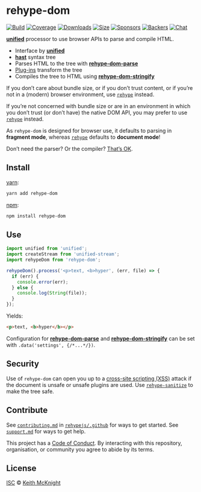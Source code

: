 # rehype-dom

[![Build][build-badge]][build]
[![Coverage][coverage-badge]][coverage]
[![Downloads][downloads-badge]][downloads]
[![Size][size-badge]][size]
[![Sponsors][sponsors-badge]][collective]
[![Backers][backers-badge]][collective]
[![Chat][chat-badge]][chat]

[**unified**][unified] processor to use browser APIs to parse and compile HTML.

*   Interface by [**unified**][unified]
*   [**hast**][hast] syntax tree
*   Parses HTML to the tree with [**rehype-dom-parse**][parse]
*   [Plug-ins][plugins] transform the tree
*   Compiles the tree to HTML using [**rehype-dom-stringify**][stringify]

If you don’t care about bundle size, or if you don’t trust content, or if you’re
not in a (modern) browser environment, use [`rehype`][rehype] instead.

If you’re not concerned with bundle size or are in an environment in which you
don’t trust (or don’t have) the native DOM API, you may prefer to use
[`rehype`][rehype] instead.

As `rehype-dom` is designed for browser use, it defaults to parsing in
**fragment mode**, whereas [`rehype`][rehype] defaults to **document mode**!

Don’t need the parser?
Or the compiler?
[That’s OK][unified-usage].

## Install

[yarn][]:

```sh
yarn add rehype-dom
```

[npm][]:

```sh
npm install rehype-dom
```

## Use

```js
import unified from 'unified';
import createStream from 'unified-stream';
import rehypeDom from 'rehype-dom';

rehypeDom().process('<p>text, <b>hyper', (err, file) => {
  if (err) {
    console.error(err);
  } else {
    console.log(String(file));
  }
});
```

Yields:

```html
<p>text, <b>hyper</b></p>
```

Configuration for [**rehype-dom-parse**][parse] and
[**rehype-dom-stringify**][stringify] can be set with
`.data('settings', {/*...*/})`.

## Security

Use of `rehype-dom` can open you up to a [cross-site scripting (XSS)][xss]
attack if the document is unsafe or unsafe plugins are used.
Use [`rehype-sanitize`][sanitize] to make the tree safe.

## Contribute

See [`contributing.md`][contributing] in [`rehypejs/.github`][health] for ways
to get started.
See [`support.md`][support] for ways to get help.

This project has a [Code of Conduct][coc].
By interacting with this repository, organisation, or community you agree to
abide by its terms.

## License

[ISC][license] © [Keith McKnight][author]

<!-- Definitions -->

[build-badge]: https://img.shields.io/travis/rehypejs/rehype-dom.svg

[build]: https://travis-ci.org/rehypejs/rehype-dom

[coverage-badge]: https://img.shields.io/codecov/c/github/rehypejs/rehype-dom.svg

[coverage]: https://codecov.io/github/rehypejs/rehype-dom

[downloads-badge]: https://img.shields.io/npm/dm/rehype-dom.svg

[downloads]: https://www.npmjs.com/package/rehype-dom

[size-badge]: https://img.shields.io/bundlephobia/minzip/rehype-dom.svg

[size]: https://bundlephobia.com/result?p=rehype-dom

[sponsors-badge]: https://opencollective.com/unified/sponsors/badge.svg

[backers-badge]: https://opencollective.com/unified/backers/badge.svg

[collective]: https://opencollective.com/unified

[chat-badge]: https://img.shields.io/badge/join%20the%20community-on%20spectrum-7b16ff.svg

[chat]: https://spectrum.chat/unified/rehype

[yarn]: https://yarnpkg.com/lang/en/docs/install

[npm]: https://docs.npmjs.com/cli/install

[author]: https://keith.mcknig.ht

[license]: https://github.com/rehypejs/rehype-dom/blob/main/license

[health]: https://github.com/rehypejs/.github

[contributing]: https://github.com/rehypejs/.github/blob/HEAD/contributing.md

[support]: https://github.com/rehypejs/.github/blob/HEAD/support.md

[coc]: https://github.com/rehypejs/.github/blob/HEAD/code-of-conduct.md

[unified]: https://github.com/unifiedjs/unified

[hast]: https://github.com/syntax-tree/hast

[parse]: https://github.com/rehypejs/rehype-dom/blob/main/packages/rehype-dom-parse

[stringify]: https://github.com/rehypejs/rehype-dom/blob/main/packages/rehype-dom-stringify

[plugins]: https://github.com/rehypejs/rehype/blob/HEAD/doc/plugins.md

[rehype]: https://github.com/rehypejs/rehype/tree/HEAD/packages/rehype

[unified-usage]: https://github.com/unifiedjs/unified#usage

[xss]: https://en.wikipedia.org/wiki/Cross-site_scripting

[sanitize]: https://github.com/rehypejs/rehype-sanitize
